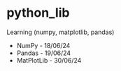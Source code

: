 # python_lib
Learning (numpy, matplotlib, pandas)

- NumPy - 18/06/24
- Pandas - 19/06/24
- MatPlotLib - 30/06/24